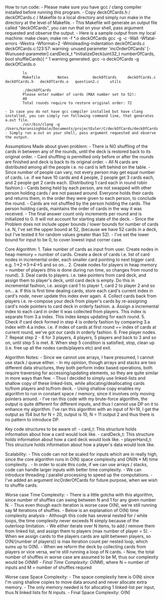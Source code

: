 How to run code:
    - Please make sure you have gcc / clang compiler installed before running this program.
    - Copy deckOfCards.h / deckOfCards.c / Makefile to a local directory and simply run make in the directory at the level of Makefile.
    - This Makefile will generate an output file called "deckOfCards", you can run that on your shell, pass argument requested and observe the output.
    - Here is a sample output from my local machine:
            make clean; make
            rm -f *.o deckOfCards
            gcc -g -c -Wall -Wfatal-errors -Wextra -Wformat=2 -Wmisleading-indentation deckOfCards.c
            deckOfCards.c:123:57: warning: unused parameter 'incOrderOfCards' [-Wunused-parameter]
            cardDeck_t *initializeDeck(uint32_t numberOfCards, bool shuffleCards){
                                                                    ^
            1 warning generated.
            gcc -o deckOfCards -g deckOfCards.o

            ls
            Makefile        Notes           deckOfCards     deckOfCards.c   deckOfCards.h   deckOfCards.o   question2.c     utils

            ./deckOfCards 
            Please enter number of cards (MAX number set to 52): 
            40
            Total rounds require to restore original order: 72    
    
    - In case you do not have gcc compiler installed but have clang installed, you can simply run following command line, that generates a.out file.
            /usr/bin/clang -g /Users/karansinghbale/Documents/projectEuler/C/deckOfCards/deckOfCards.c 
    - Simply run a.out on your shell, pass argument requested and observe the output.

Assumptions Made about given problem:
    - There is NO shuffling of the cards in between any of the rounds, until the deck is restored back to its original order.
    - Card shuffling is permitted only before or after the rounds are finished and deck is back to its original order.
    - All N cards are distributed among all the people i.e. no card is left behind on the table.
    - Since number of people can vary, not every person may get equal number of cards.
        i.e. if we have 10 cards and 4 people, 2 people get 3 cards each, and 2 people get 2 cards each. 
        (Distributing 1 card each in round robin fashion.)
    - Cards being held by each person, are not swapped with other person holding cards / are not passed around. 
      Everyone holds their cards and returns them, in the order they were given to each person, to conclude the round.
    - Cards are not shuffled by the person holding the cards. The person holding cards, 
      maintains the order of cards in the way it was received.
    - The final answer count only increments per round and is initialized to 0. It will not account for starting state of the deck.
    - Since the Problem does not include upper bounds / lower bounds for number of cards i.e. N, I've set the upper bound at 52,
    (because we have 52 cards in a deck, but I've tested it for random values greater than 52).
    - I've set the lower bound for input to be 0, to cover lowest input corner case.

Core Algorithm:
    1. Take number of cards as input from user. Create nodes in heap memory = number of cards. Create a deck of cards i.e. list of card nodes in incremental order, each smaller card pointing to next bigger card. e.g. 1->2->3->4->5 and so on...
    2. Create nodes for players in heap memory = number of players (this is done during run time, so changes from round to round).
    3. Deal cards to players. i.e. take pointers from card deck, and assign them to player's deck, until card deck is empty. Do this in incremental fashion, i.e. assign card 1 to player 1, card 2 to player 2 and so on...
        a. If this is first time dealing cards, store each card's current index in card's node, never update this index ever again.
    4. Collect cards back from players i.e. re-compose your deck from player's cards by re-assigning card's node pointers to
    card deck in orderly fashion. 
        a. Assign a incremental index to each card in order it was collected from players. This index is separate from 3.a index. This index keeps updating for each round.
    5. Check if card deck formed in step 4 is orderly fashion by comparing 3.a index with 4.a index. i.e. if index of cards at first round == index of cards at current round, we've got our cards in orderly fashion.
    6. Free player nodes.
    7. Repeat step 2 - 6 for 3 players, 4 players, 5 players and back to 3 and so on, until step 5 is met.
    8. When step 5 condition is satisfied, stop, clean up (i.e. free up all the nodes cards/players etc) and exit.

Algorithm Notes:
    - Since we cannot use arrays, I have presumed, I cannot use stack / queue either. 
    - In my opinion, though arrays and stacks are two different data structures, 
    they both perform index based operations, both require traversing for accessing/updating elements, 
    so they are quite similar in more ways than few.
    - Thus I decided to simply use linked-lists and shallow copy of these linked-lists,
    while allocating/deallocating cards to/from players and to/from deck.
    - Using shallow copy enables my algorithm to run in constant space / memory, since it involves only moving pointers around.
    - I've ran this code with my brute-force algorithm, the output is quite different for different inputs, and thus I cannot
    use DP on it to enhance my algorithm. I've ran this algorithm with an input of N=19, I get the output as 154 but for 
    N = 20, output is 10, N = 11 output 2 and thus there is no pattern to introduce DP.

Key code structures to be aware of:
    - card_t:
        This structure holds information about how a card would look like. 
    - cardDeck_t:
        This structure holds information about how a card deck would look like.
    - playerHand_t:
        This structure holds information about how a player's data would look like.

Scalability:
    - This code can not be scaled for inputs which are in really high, since the core algorithm runs in O(N) space complexity and ON(N * M) time complexity .
    - In order to scale this code, if we can use arrays / stacks, code can handle larger inputs with better time complexity.
    - We can introduce threading / parallel processing to speed up the computations.
    - I've added an argument incOrderOfCards for future purpose, when we wish to shuffle cards.

Worse case Time Complexity:
    - There is a little gotcha with this algorithm, since number of shuffles can swing between N and 1 for any given number N.
    - Thus even though each iteration is worse case O(N), we're still running say M iterations of shuffles.
    - Below is an explanation of O(N) time complexity analysis
    - Although this code has several nested for / while loops, the time complexity never exceeds N simply because of the outerloop limitation.
    - We either iterate over N items, to add / remove them from linked list, and assign them to players (max number of player = 5).
    - When we assign cards to the players cards are split between players, so O(N/(number of players)) is max iteration count per nested loop,
    which sums up to O(N).
    - When we reform the deck by collecting cards from players or vice versa, we're still running a loop of N cards.
    - Now, the total number of shuffles in worse case are assumed to be M, thus our complexity would be O(N*M)
    - Final Time Complexity: O(N*M), where N = number of inputs and M = number of shuffles requred

Worse case Space Complexity:
    - The space complexity here is O(N) since I'm using shallow copies to move data around and never allocate extra memory.
    - The only memory needed is for allocating 1 linked-list per input, thus N linked lists for N inputs.
    - Final Space Complexity: O(N)
